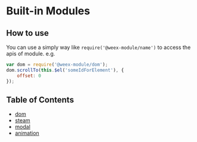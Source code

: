 # Built-in Modules

## How to use

You can use a simply way like `require('@weex-module/name')` to access the apis of module. e.g.

```javascript
var dom = require('@weex-module/dom');
dom.scrollTo(this.$el('someIdForElement'), {
    offset: 0
});
```

## Table of Contents

* [dom](./dom.md)
* [steam](./steam.md)
* [modal](./modal.md)
* [animation](./animation.md)
